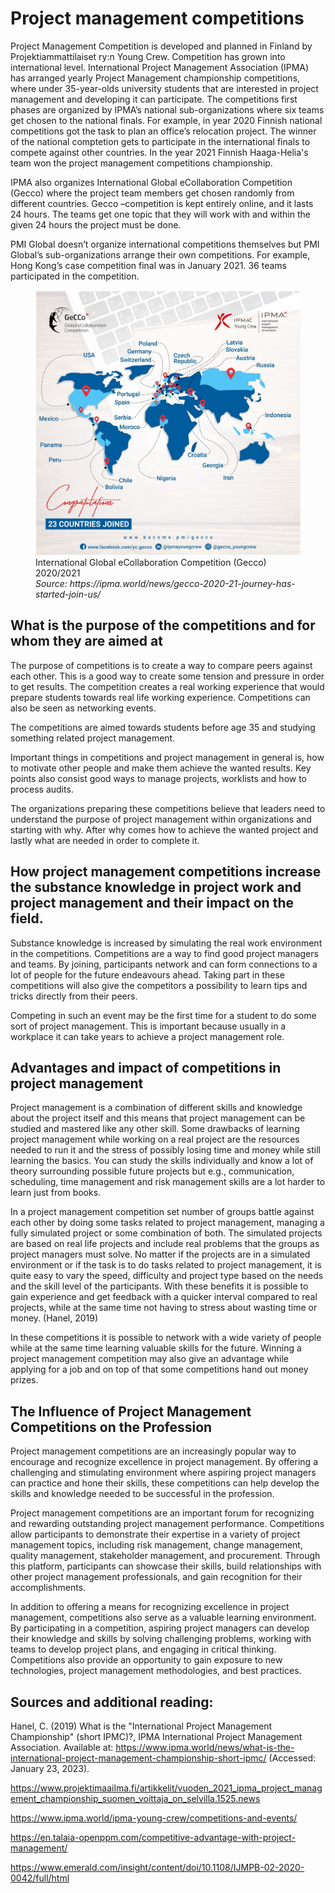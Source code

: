 # Project management competitions 

 

Project Management Competition is developed and planned in Finland by Projektiammattilaiset ry:n Young Crew. Competition has grown into international level. International Project Management Association (IPMA) has arranged yearly Project Management championship competitions, where under 35-year-olds university students that are interested in project management and developing it can participate. The competitions first phases are organized by IPMA’s national sub-organizations where six teams get chosen to the national finals. For example, in year 2020 Finnish national competitions got the task to plan an office’s relocation project. The winner of the national comptetion gets to participate in the international finals to compete against other countries. In the year 2021 Finnish Haaga-Helia's team won the project management competitions championship. 

IPMA also organizes International Global eCollaboration Competition (Gecco) where the project team members get chosen randomly from different countries. Gecco –competition is kept entirely online, and it lasts 24 hours. The teams get one topic that they will work with and within the given 24 hours the project must be done.  

PMI Global doesn’t organize international competitions themselves but PMI Global’s sub-organizations arrange their own competitions. For example, Hong Kong’s case competition final was in January 2021. 36 teams participated in the competition. 

<figure>
    <img src="../images/Gecco.jpg">
    <figcaption>
         International Global eCollaboration Competition (Gecco) 2020/2021<br>
        <i>Source: https://ipma.world/news/gecco-2020-21-journey-has-started-join-us/ </i>
    </figcaption>
</figure>



 

## What is the purpose of the competitions and for whom they are aimed at 

The purpose of competitions is to create a way to compare peers against each other. This is a good way to create some tension and pressure in order to get results. The competition creates a real working experience that would prepare students towards real life working experience. Competitions can also be seen as networking events. 

The competitions are aimed towards students before age 35 and studying something related project management.  

Important things in competitions and project management in general is, how to motivate other people and make them achieve the wanted results. Key points also consist good ways to manage projects, worklists and how to process audits.  

The organizations preparing these competitions believe that leaders need to understand the purpose of project management within organizations and starting with why. After why comes how to achieve the wanted project and lastly what are needed in order to complete it. 

 

## How project management competitions increase the substance knowledge in project work and project management and their impact on the field.  

Substance knowledge is increased by simulating the real work environment in the competitions. Competitions are a way to find good project managers and teams. By joining, participants network and can form connections to a lot of people for the future endeavours ahead. Taking part in these competitions will also give the competitors a possibility to learn tips and tricks directly from their peers. 

Competing in such an event may be the first time for a student to do some sort of project management. This is important because usually in a workplace it can take years to achieve a project management role. 

 

## Advantages and impact of competitions in project management 

Project management is a combination of different skills and knowledge about the project itself and this means that project management can be studied and mastered like any other skill. Some drawbacks of learning project management while working on a real project are the resources needed to run it and the stress of possibly losing time and money while still learning the basics. You can study the skills individually and know a lot of theory surrounding possible future projects but e.g., communication, scheduling, time management and risk management skills are a lot harder to learn just from books.  

In a project management competition set number of groups battle against each other by doing some tasks related to project management, managing a fully simulated project or some combination of both. The simulated projects are based on real life projects and include real problems that the groups as project managers must solve. No matter if the projects are in a simulated environment or if the task is to do tasks related to project management, it is quite easy to vary the speed, difficulty and project type based on the needs and the skill level of the participants. With these benefits it is possible to gain experience and get feedback with a quicker interval compared to real projects, while at the same time not having to stress about wasting time or money. (Hanel, 2019)  

In these competitions it is possible to network with a wide variety of people while at the same time learning valuable skills for the future. Winning a project management competition may also give an advantage while applying for a job and on top of that some competitions hand out money prizes. 

 

## The Influence of Project Management Competitions on the Profession 

Project management competitions are an increasingly popular way to encourage and recognize excellence in project management. By offering a challenging and stimulating environment where aspiring project managers can practice and hone their skills, these competitions can help develop the skills and knowledge needed to be successful in the profession. 

Project management competitions are an important forum for recognizing and rewarding outstanding project management performance. Competitions allow participants to demonstrate their expertise in a variety of project management topics, including risk management, change management, quality management, stakeholder management, and procurement. Through this platform, participants can showcase their skills, build relationships with other project management professionals, and gain recognition for their accomplishments. 

In addition to offering a means for recognizing excellence in project management, competitions also serve as a valuable learning environment. By participating in a competition, aspiring project managers can develop their knowledge and skills by solving challenging problems, working with teams to develop project plans, and engaging in critical thinking. Competitions also provide an opportunity to gain exposure to new technologies, project management methodologies, and best practices. 

 

## Sources and additional reading:

Hanel, C. (2019) What is the "International Project Management Championship" (short IPMC)?, IPMA International Project Management Association. Available at: https://www.ipma.world/news/what-is-the-international-project-management-championship-short-ipmc/ (Accessed: January 23, 2023). 

https://www.projektimaailma.fi/artikkelit/vuoden_2021_ipma_project_management_championship_suomen_voittaja_on_selvilla.1525.news 

https://www.ipma.world/ipma-young-crew/competitions-and-events/ 

https://en.talaia-openppm.com/competitive-advantage-with-project-management/ 

https://www.emerald.com/insight/content/doi/10.1108/IJMPB-02-2020-0042/full/html 